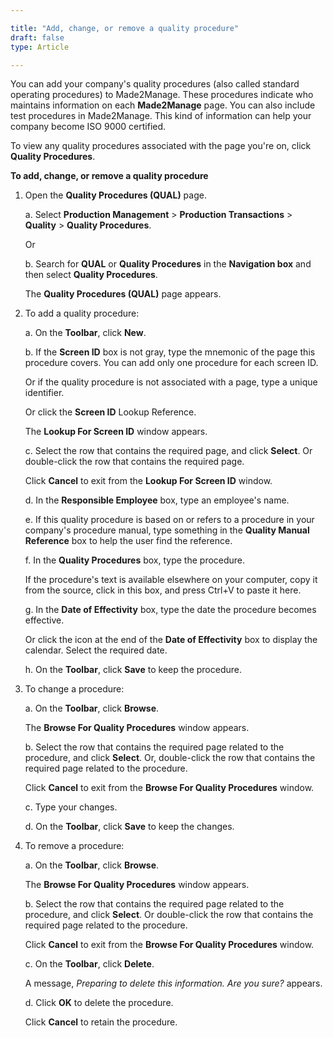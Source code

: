 ```yaml
---

title: "Add, change, or remove a quality procedure"
draft: false
type: Article

---
```


You can add your company's quality procedures (also called standard operating procedures) to Made2Manage. These procedures indicate who maintains information on each **Made2Manage** page. You can also include test procedures in Made2Manage. This kind of information can help your company become ISO 9000 certified.

To view any quality procedures associated with the page you're on, click **Quality Procedures**.

**To add, change, or remove a quality procedure**

1. Open the **Quality Procedures (QUAL)** page.

    a. Select **Production Management** > **Production Transactions** > **Quality** > **Quality Procedures**.

    Or

    b. Search for **QUAL** or **Quality Procedures** in the **Navigation box** and then select **Quality Procedures**.

    The **Quality Procedures (QUAL)** page appears.

2. To add a quality procedure:

    a. On the **Toolbar**, click **New**.

    b. If the **Screen ID** box is not gray, type the mnemonic of the page this procedure covers. You can add only one procedure for each screen ID.

    Or if the quality procedure is not associated with a page, type a unique identifier.

    Or click the **Screen ID** Lookup Reference.

    The **Lookup For Screen ID** window appears.

    c. Select the row that contains the required page, and click **Select**. Or double-click the row that contains the required page.

    Click **Cancel** to exit from the **Lookup For Screen ID** window.

    d. In the **Responsible Employee** box, type an employee's name.

    e. If this quality procedure is based on or refers to a procedure in your company's procedure manual, type something in the **Quality Manual Reference** box to help the user find the reference.

    f. In the **Quality Procedures** box, type the procedure.

    If the procedure's text is available elsewhere on your computer, copy it from the source, click in this box, and press Ctrl+V to paste it here.

    g. In the **Date of Effectivity** box, type the date the procedure becomes effective.

    Or click the icon at the end of the **Date of Effectivity** box to display the calendar. Select the required date.

    h. On the **Toolbar**, click **Save** to keep the procedure.

3. To change a procedure:

    a. On the **Toolbar**, click **Browse**.

    The **Browse For Quality Procedures** window appears.

    b. Select the row that contains the required page related to the procedure, and click **Select**. Or, double-click the row that contains the required page related to the procedure.

    Click **Cancel** to exit from the **Browse For Quality Procedures** window.

    c. Type your changes.

    d. On the **Toolbar**, click **Save** to keep the changes.

4. To remove a procedure:

    a. On the **Toolbar**, click **Browse**.

    The **Browse For Quality Procedures** window appears.

    b. Select the row that contains the required page related to the procedure, and click **Select**. Or double-click the row that contains the required page related to the procedure.

    Click **Cancel** to exit from the **Browse For Quality Procedures** window.

    c. On the **Toolbar**, click **Delete**.

    A message, *Preparing to delete this information. Are you sure?* appears.

    d. Click **OK** to delete the procedure.

    Click **Cancel** to retain the procedure.  ​